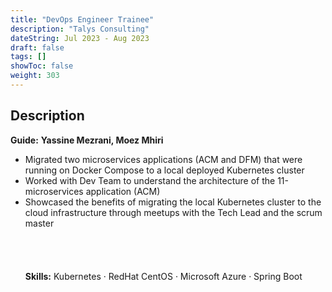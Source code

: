 ```yaml
---
title: "DevOps Engineer Trainee"
description: "Talys Consulting"
dateString: Jul 2023 - Aug 2023
draft: false
tags: []
showToc: false
weight: 303
---
```


## Description

**Guide:** **Yassine Mezrani, Moez Mhiri**
<br>

- Migrated two microservices applications (ACM and DFM) that were running on Docker Compose to a local deployed Kubernetes cluster
- Worked with Dev Team to understand the architecture of the 11-microservices application (ACM)
- Showcased the benefits of migrating the local Kubernetes cluster to the cloud infrastructure through meetups with the Tech Lead and the scrum master
  <br>
  <br>
  <br>
  <br>
  <br>
  **Skills:** Kubernetes · RedHat CentOS · Microsoft Azure · Spring Boot
